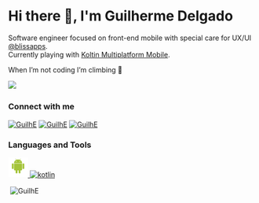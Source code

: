 # Hi there 👋, I'm Guilherme Delgado
Software engineer focused on front-end mobile with special care for UX/UI [@blissapps](https://www.blissapplications.com/).  
Currently playing with [Koltin Multiplatform Mobile](https://kotlinlang.org/docs/multiplatform.html#top).  

When I’m not coding I’m climbing 🧗

![](https://github-profile-trophy.vercel.app/?username=guilhe&theme=gruvbox)

### Connect with me

<p align="left">
<a href="https://twitter.com/grdelgado7" target="blank"><img align="center" src="https://cdn.jsdelivr.net/npm/simple-icons@3.0.1/icons/twitter.svg" alt="GuilhE" height="30" width="40" /></a>
<a href="https://stackoverflow.com/users/1423773" target="blank"><img align="center" src="https://cdn.jsdelivr.net/npm/simple-icons@3.0.1/icons/stackoverflow.svg" alt="GuilhE" height="30" width="40" /></a>
<a href="https://medium.com/@guidelgado" target="blank"><img align="center" src="https://cdn.jsdelivr.net/npm/simple-icons@3.0.1/icons/medium.svg" alt="GuilhE" height="30" width="40" /></a>
</p>

### Languages and Tools
<p align="left"> <a href="https://developer.android.com" target="_blank"> <img src="https://raw.githubusercontent.com/devicons/devicon/master/icons/android/android-original-wordmark.svg" alt="android" width="40" height="40"/> </a> <a href="https://kotlinlang.org" target="_blank"> <img src="https://www.vectorlogo.zone/logos/kotlinlang/kotlinlang-icon.svg" alt="kotlin" width="40" height="40"/> </a> </p>

<p>&nbsp;<img align="center" src="https://github-readme-stats.vercel.app/api?username=guilhe&show_icons=true&locale=en" alt="GuilhE" /></p>
